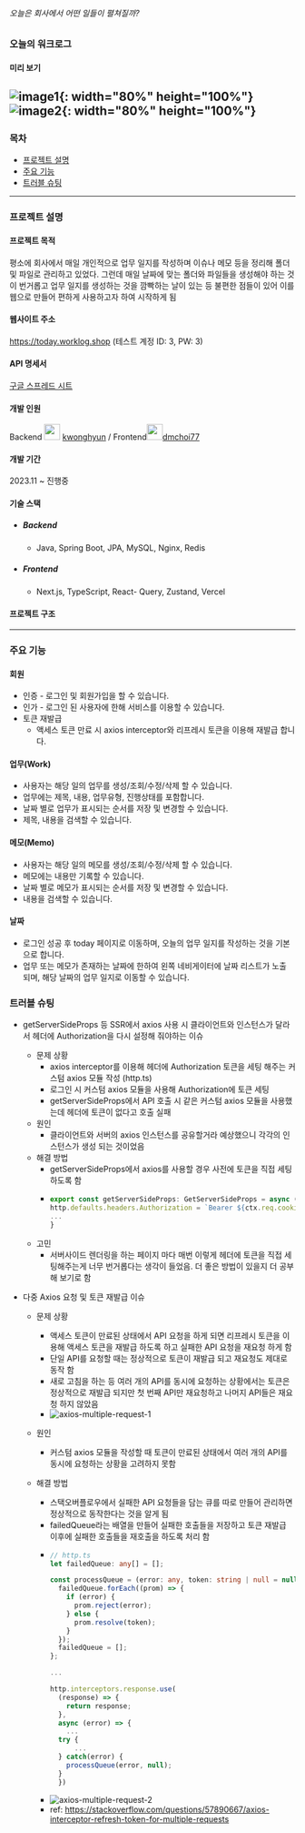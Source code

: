 ###### 오늘은 회사에서 어떤 일들이 펼쳐질까? 
### 오늘의 워크로그

#### 미리 보기
![image1](https://github.com/dmchoi77/worklog/assets/76215166/1870b356-c84d-4e78-8b48-7b52a2aa10ff){: width="80%" height="100%"}
![image2](https://github.com/dmchoi77/worklog/assets/76215166/674caef8-0d68-4d63-b36b-53380c8ce2c5){: width="80%" height="100%"}
------

### 목차

- [프로젝트 설명](#프로젝트-설명)
- [주요 기능](#주요-기능)
- [트러블 슈팅](#트러블-슈팅)


------
### 프로젝트 설명 
#### 프로젝트 목적
평소에 회사에서 매일 개인적으로 업무 일지를 작성하며 이슈나 메모 등을 정리해 폴더 및 파일로 관리하고 있었다. 그런데 매일 날짜에 맞는 폴더와 파일들을 생성해야 하는 것이 번거롭고 업무 일지를 생성하는 것을 깜빡하는 날이 있는 등 불편한 점들이 있어 이를 웹으로 만들어 편하게 사용하고자 하여 시작하게 됨

#### 웹사이트 주소
https://today.worklog.shop (테스트 계정 ID: 3, PW: 3)
#### API 명세서 
[구글 스프레드 시트](https://docs.google.com/spreadsheets/d/1ELjduGpp7mbwTTfVWQHOoaWxEAEbjf6rfnRuwG0GM5Y/edit#gid=0)

#### 개발 인원
Backend <img src="https://github.githubassets.com/assets/GitHub-Mark-ea2971cee799.png" width="28" height="28"> [kwonghyun](https://github.com/kwonghyun/worklog_backend) / Frontend<img src="https://github.githubassets.com/assets/GitHub-Mark-ea2971cee799.png" width="28" height="28">[dmchoi77](https://github.com/dmchoi77/worklog)

#### 개발 기간
2023.11 ~ 진행중

#### 기술 스택

- ##### Backend
  - Java, Spring Boot, JPA, MySQL, Nginx, Redis
- ##### Frontend
  - Next.js, TypeScript, React- Query, Zustand, Vercel



#### 프로젝트 구조


------

### 주요 기능

#### 회원
  - 인증 - 로그인 및 회원가입을 할 수 있습니다.
  - 인가 - 로그인 된 사용자에 한해 서비스를 이용할 수 있습니다.
  - 토큰 재발급 
    - 액세스 토큰 만료 시 axios interceptor와 리프레시 토큰을 이용해 재발급 합니다.
#### 업무(Work)
  - 사용자는 해당 일의 업무를 생성/조회/수정/삭제 할 수 있습니다.
  - 업무에는 제목, 내용, 업무유형, 진행상태를 포함합니다. 
  - 날짜 별로 업무가 표시되는 순서를 저장 및 변경할 수 있습니다.
  - 제목, 내용을 검색할 수 있습니다.
#### 메모(Memo)
  - 사용자는 해당 일의 메모를 생성/조회/수정/삭제 할 수 있습니다.
  - 메모에는 내용만 기록할 수 있습니다.
  - 날짜 별로 메모가 표시되는 순서를 저장 및 변경할 수 있습니다.
  - 내용을 검색할 수 있습니다.
#### 날짜
  - 로그인 성공 후 today 페이지로 이동하며, 오늘의 업무 일지를 작성하는 것을 기본으로 합니다.
  - 업무 또는 메모가 존재하는 날짜에 한하여 왼쪽 네비게이터에 날짜 리스트가 노출 되며, 해당 날짜의 업무 일지로 이동할 수 있습니다. 
<!-- #### 업무 마감 임박 알림(프론트 미구현)
  - 생성된 업무가 알림을 보낼 시간이 지났다면 바로 알림을 전송합니다.
  - 생성된 업무의 알림을 보낼 시간이 24시간 이내라면 알림을 예약합니다.
  - 업무의 생성 또는 수정이 발생하면 알림을 동작할지 확인합니다. -->


### 트러블 슈팅
- getServerSideProps 등 SSR에서 axios 사용 시 클라이언트와 인스턴스가 달라서 헤더에 Authorization을 다시 설정해 줘야하는 이슈
  - 문제 상황 
    - axios interceptor를 이용해 헤더에 Authorization 토큰을 세팅 해주는 커스텀 axios 모듈 작성 (http.ts) 
    - 로그인 시 커스텀 axios 모듈을 사용해 Authorization에 토큰 세팅
    - getServerSideProps에서 API 호출 시 같은 커스텀 axios 모듈을 사용했는데 헤더에 토큰이 없다고 호출 실패
  - 원인
    - 클라이언트와 서버의 axios 인스턴스를 공유할거라 예상했으니 각각의 인스턴스가 생성 되는 것이었음
  - 해결 방법
    - getServerSideProps에서 axios를 사용할 경우 사전에 토큰을 직접 세팅하도록 함
    - ```typescript
      export const getServerSideProps: GetServerSideProps = async (ctx) => {
      http.defaults.headers.Authorization = `Bearer ${ctx.req.cookies.access_token}`;
      ...
      }
  - 고민
    - 서버사이드 렌더링을 하는 페이지 마다 매번 이렇게 헤더에 토큰을 직접 세팅해주는게 너무 번거롭다는 생각이 들었음. 더 좋은 방법이 있을지 더 공부해 보기로 함


- 다중 Axios 요청 및 토큰 재발급 이슈
  - 문제 상황
    - 액세스 토큰이 만료된 상태에서 API 요청을 하게 되면 리프레시 토큰을 이용해 액세스 토큰을 재발급 하도록 하고 실패한 API 요청을 재요청 하게 함
    - 단일 API를 요청할 때는 정상적으로 토큰이 재발급 되고 재요청도 제대로 동작 함
    - 새로 고침을 하는 등 여러 개의 API를 동시에 요청하는 상황에서는 토큰은 정상적으로 재발급 되지만 첫 번째 API만 재요청하고 나머지 API들은 재요청 하지 않았음
    - ![axios-multiple-request-1](https://github.com/dmchoi77/worklog/assets/76215166/7ea18d55-6ecc-4344-a970-8e1e7a477578)

  - 원인
    - 커스텀 axios 모듈을 작성할 때 토큰이 만료된 상태에서 여러 개의 API를 동시에 요청하는 상황을 고려하지 못함
  - 해결 방법
    - 스택오버플로우에서 실패한 API 요청들을 담는 큐를 따로 만들어 관리하면 정상적으로 동작한다는 것을 알게 됨
    - failedQueue라는 배열을 만들어 실패한 호출들을 저장하고 토큰 재발급 이후에 실패한 호출들을 재호출을 하도록 처리 함
    - ```typescript
      // http.ts
      let failedQueue: any[] = [];

      const processQueue = (error: any, token: string | null = null) => {
        failedQueue.forEach((prom) => {
          if (error) {
            prom.reject(error);
          } else {
            prom.resolve(token);
          }
        });
        failedQueue = [];
      };

      ...

      http.interceptors.response.use(
        (response) => {
          return response;
        },
        async (error) => {
          ...
        try {
            ...
        } catch(error) {
          processQueue(error, null);
        }
        })
    - ![axios-multiple-request-2](https://github.com/dmchoi77/worklog/assets/76215166/bbe61f6b-b569-4dc0-8742-5c302b331778)
    - ref: https://stackoverflow.com/questions/57890667/axios-interceptor-refresh-token-for-multiple-requests
<!-- - getServerSideProps에서 HTTPS 요청 시 정상적으로 동작하지 않는 이슈
  - 문제 상황
    - 브라우저에서 HTTPS 요청을 보냈을 때는 정상적으로 동작했으나, 서버 사이드 렌더링을 하기 위해 getServerSideProps 등 에서 같은 요청을 보냈더니 unable to verify the first certificate 라며 에러 발생
  - 원인
    - 보통 서버에 올바른 SSL 인증서가 설치되지 않거나 유효기간이 만료되었을 때 발생하는 문제. 따로 인증서 작업을 하지 않은 상태
  - 해결 방법 -->
